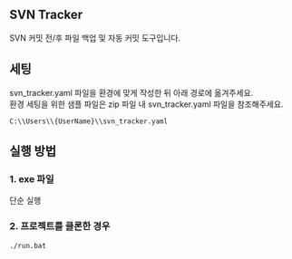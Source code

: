 ## SVN Tracker

SVN 커밋 전/후 파일 백업 및 자동 커밋 도구입니다.

## 세팅

svn_tracker.yaml 파일을 환경에 맞게 작성한 뒤 아래 경로에 옮겨주세요.  
환경 세팅을 위한 샘플 파일은 zip 파일 내 svn_tracker.yaml 파일을 참조해주세요.

```
C:\\Users\\{UserName}\\svn_tracker.yaml
```

## 실행 방법

### 1. exe 파일

단순 실행

### 2. 프로젝트를 클론한 경우

```sh
./run.bat
```
